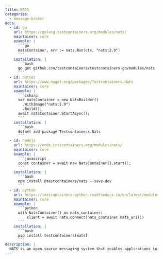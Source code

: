 ```yaml
---
title: NATS
categories:
  - message-broker
docs:
  - id: go
    url: https://golang.testcontainers.org/modules/nats/
    maintainer: core
    example: |
      ```go
      natsContainer, err := nats.Run(ctx, "nats:2.9")
      ```
    installation: |
      ```bash
      go get github.com/testcontainers/testcontainers-go/modules/nats
      ```
  - id: dotnet
    url: https://www.nuget.org/packages/Testcontainers.Nats
    maintainer: core
    example: |
      ```csharp
      var natsContainer = new NatsBuilder()
        .WithImage("nats:2.9")
        .Build();
      await natsContainer.StartAsync();
      ```
    installation: |
      ```bash
      dotnet add package Testcontainers.Nats
      ```
  - id: nodejs
    url: https://node.testcontainers.org/modules/nats/
    maintainer: core
    example: |
      ```javascript
      const container = await new NatsContainer().start();
      ```
    installation: |
      ```bash
      npm install @testcontainers/nats --save-dev
      ```
  - id: python
    url: https://testcontainers-python.readthedocs.io/en/latest/modules/nats/README.html
    maintainer: core
    example: |
      ```python
      with NatsContainer() as nats_container:
          client = await nats.connect(nats_container.nats_uri())
      ```
    installation: |
      ```bash
      pip install testcontainers[nats]
      ```
description: |
  NATS is an open-source messaging system that enables applications to securely communicate across any combination of cloud vendors, on-premise, edge, web and mobile, and devices.
---
```

